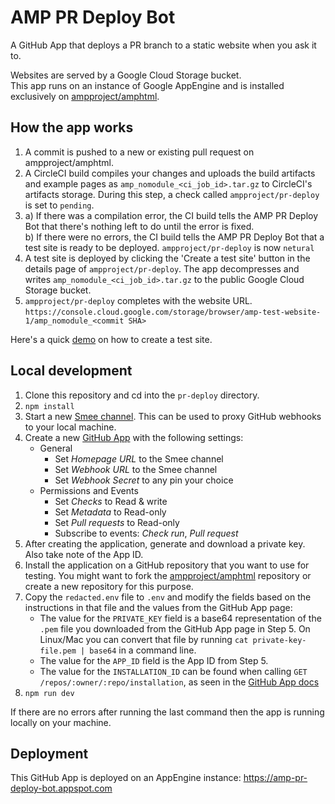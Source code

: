 # AMP PR Deploy Bot

A GitHub App that deploys a PR branch to a static website when you ask it to.

Websites are served by a Google Cloud Storage bucket. <br>
This app runs on an instance of Google AppEngine and is installed exclusively on [ampproject/amphtml](https://github.com/ampproject/amphtml).

## How the app works

1. A commit is pushed to a new or existing pull request on ampproject/amphtml.
2. A CircleCI build compiles your changes and uploads the build artifacts and example pages as `amp_nomodule_<ci_job_id>.tar.gz` to CircleCI's artifacts storage. During this step, a check called `ampproject/pr-deploy` is set to `pending`.
3. a) If there was a compilation error, the CI build tells the AMP PR Deploy Bot that there's nothing left to do until the error is fixed. <br>
   b) If there were no errors, the CI build tells the AMP PR Deploy Bot that a test site is ready to be deployed. `ampproject/pr-deploy` is now `netural`
4. A test site is deployed by clicking the 'Create a test site' button in the details page of `ampproject/pr-deploy`. The app decompresses and writes `amp_nomodule_<ci_job_id>.tar.gz` to the public Google Cloud Storage bucket.
5. `ampproject/pr-deploy` completes with the website URL. `https://console.cloud.google.com/storage/browser/amp-test-website-1/amp_nomodule_<commit SHA>`

Here's a quick [demo](https://github.com/ampproject/amphtml/pull/24274) on how to create a test site.

## Local development

1. Clone this repository and cd into the `pr-deploy` directory.
2. `npm install`
3. Start a new [Smee channel](https://smee.io/). This can be used to proxy
   GitHub webhooks to your local machine.
4. Create a new [GitHub App](https://github.com/settings/apps/new) with the following settings:
   - General
     - Set _Homepage URL_ to the Smee channel
     - Set _Webhook URL_ to the Smee channel
     - Set _Webhook Secret_ to any pin your choice
   - Permissions and Events
     - Set _Checks_ to Read & write
     - Set _Metadata_ to Read-only
     - Set _Pull requests_ to Read-only
     - Subscribe to events: _Check run_, _Pull request_
5. After creating the application, generate and download a private key. Also
   take note of the App ID.
6. Install the application on a GitHub repository that you want to use for
   testing. You might want to fork the
   [ampproject/amphtml](https://github.com/ampproject/amphtml) repository or
   create a new repository for this purpose.
7. Copy the `redacted.env` file to `.env` and modify the fields based on the
   instructions in that file and the values from the GitHub App page:
   - The value for the `PRIVATE_KEY` field is a base64 representation of the
     `.pem` file you downloaded from the GitHub App page in Step 5. On Linux/Mac
     you can convert that file by running `cat private-key-file.pem | base64` in
     a command line.
   - The value for the `APP_ID` field is the App ID from Step 5.
   - The value for the `INSTALLATION_ID` can be found when calling
     `GET /repos/:owner/:repo/installation`, as seen in the
     [GitHub App docs](https://github.com/octokit/app.js#authenticating-as-an-app)
8. `npm run dev`

If there are no errors after running the last command then the app is running
locally on your machine.

## Deployment

This GitHub App is deployed on an AppEngine instance:
https://amp-pr-deploy-bot.appspot.com
